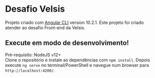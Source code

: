 # Desafio Velsis

Projeto criado com [Angular CLI](https://github.com/angular/angular-cli) version 10.2.1.
Este projeto foi criado atender ao desafio Front-end da Velsis.

## Execute em modo de desenvolvimento!
Pré-requisito: NodeJS v12+ <br/>
Clone o repositório e instale as dependências com `npm install`. Depois execute `ng serve` no terminal/PowerShell e navegue num browser para `http://localhost:4200/`.
